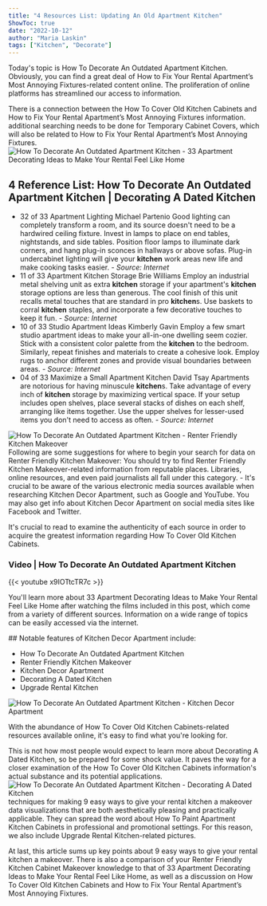 ```yaml
---
title: "4 Resources List: Updating An Old Apartment Kitchen"
ShowToc: true 
date: "2022-10-12"
author: "Maria Laskin" 
tags: ["Kitchen", "Decorate"]
---
```


	
Today's topic is How To Decorate An Outdated Apartment Kitchen. Obviously, you can find a great deal of How to Fix Your Rental Apartment’s Most Annoying Fixtures-related content online. The proliferation of online platforms has streamlined our access to information.

There is a connection between the How To Cover Old Kitchen Cabinets and How to Fix Your Rental Apartment’s Most Annoying Fixtures information. additional searching needs to be done for Temporary Cabinet Covers, which will also be related to How to Fix Your Rental Apartment’s Most Annoying Fixtures.
<img loading="lazy" src="https://i.pinimg.com/736x/ac/c2/79/acc27993b0b659d85e71c24381d4b007.jpg" onerror="this.onerror=null;this.src='https://blogger.googleusercontent.com/img/a/AVvXsEhe7F7TRXHtjiKvHb5vS7DmnxvpHiDyoYyYvm1nHB3Qp2_w3BnM6A2eq4v7FYxCC9bfZt3a9vIMtAYEKUiaDQbHMg-ViyGmRIj39MLp0bGFfgfYw1Dc9q_H-T0wiTm3l0Uq42dETrN9eC8aGJ9_IORZsxST1AcLR7np1koOfcc7tnHa4S8Mwz_xD9d0=s16000';" alt="How To Decorate An Outdated Apartment Kitchen - 33 Apartment Decorating Ideas to Make Your Rental Feel Like Home" >

## 4 Reference List: How To Decorate An Outdated Apartment Kitchen | Decorating A Dated Kitchen
-   32 of 33 Apartment Lighting Michael Partenio Good lighting can completely transform a room, and its source doesn't need to be a hardwired ceiling fixture. Invest in lamps to place on end tables, nightstands, and side tables. Position floor lamps to illuminate dark corners, and hang plug-in sconces in hallways or above sofas. Plug-in undercabinet lighting will give your **kitchen** work areas new life and make cooking tasks easier. - <cite>Source: Internet</cite>
-   11 of 33 Apartment Kitchen Storage Brie Williams Employ an industrial metal shelving unit as extra **kitchen** storage if your apartment's **kitchen** storage options are less than generous. The cool finish of this unit recalls metal touches that are standard in pro **kitchen**s. Use baskets to corral **kitchen** staples, and incorporate a few decorative touches to keep it fun. - <cite>Source: Internet</cite>
-   10 of 33 Studio Apartment Ideas Kimberly Gavin Employ a few smart studio apartment ideas to make your all-in-one dwelling seem cozier. Stick with a consistent color palette from the **kitchen** to the bedroom. Similarly, repeat finishes and materials to create a cohesive look. Employ rugs to anchor different zones and provide visual boundaries between areas. - <cite>Source: Internet</cite>
-   04 of 33 Maximize a Small Apartment Kitchen David Tsay Apartments are notorious for having minuscule **kitchen**s. Take advantage of every inch of **kitchen** storage by maximizing vertical space. If your setup includes open shelves, place several stacks of dishes on each shelf, arranging like items together. Use the upper shelves for lesser-used items you don't need to access as often. - <cite>Source: Internet</cite>


<img loading="lazy" src="https://i.pinimg.com/736x/6e/58/28/6e5828a7e83137e040ea10e0d392fda2.jpg" onerror="this.onerror=null;this.src='https://blogger.googleusercontent.com/img/a/AVvXsEhe7F7TRXHtjiKvHb5vS7DmnxvpHiDyoYyYvm1nHB3Qp2_w3BnM6A2eq4v7FYxCC9bfZt3a9vIMtAYEKUiaDQbHMg-ViyGmRIj39MLp0bGFfgfYw1Dc9q_H-T0wiTm3l0Uq42dETrN9eC8aGJ9_IORZsxST1AcLR7np1koOfcc7tnHa4S8Mwz_xD9d0=s16000';" alt="How To Decorate An Outdated Apartment Kitchen - Renter Friendly Kitchen Makeover" >
Following are some suggestions for where to begin your search for data on Renter Friendly Kitchen Makeover:
You should try to find Renter Friendly Kitchen Makeover-related information from reputable places. Libraries, online resources, and even paid journalists all fall under this category.
- It's crucial to be aware of the various electronic media sources available when researching Kitchen Decor Apartment, such as Google and YouTube. You may also get info about Kitchen Decor Apartment on social media sites like Facebook and Twitter.

It's crucial to read to examine the authenticity of each source in order to acquire the greatest information regarding How To Cover Old Kitchen Cabinets.

### Video | How To Decorate An Outdated Apartment Kitchen
{{< youtube x9IOTtcTR7c >}} 

You'll learn more about 33 Apartment Decorating Ideas to Make Your Rental Feel Like Home after watching the films included in this post, which come from a variety of different sources. Information on a wide range of topics can be easily accessed via the internet.
<script async="async" data-cfasync="false" src="//normallydemandedalter.com/fe63df3c5408708b15d8dc3d9b206b31/invoke.js"></script>
<div id="container-fe63df3c5408708b15d8dc3d9b206b31"></div>
## Notable features of Kitchen Decor Apartment include:

- How To Decorate An Outdated Apartment Kitchen
- Renter Friendly Kitchen Makeover
- Kitchen Decor Apartment
- Decorating A Dated Kitchen
- Upgrade Rental Kitchen

 <img loading="lazy" src="https://hgtvhome.sndimg.com/content/dam/images/hgtv/fullset/2010/9/24/0/iStock-3284644_Small-Kitchen_s3x4.jpg.rend.hgtvcom.616.822.suffix/1400951155518.jpeg" onerror="this.onerror=null;this.src='https://blogger.googleusercontent.com/img/a/AVvXsEhe7F7TRXHtjiKvHb5vS7DmnxvpHiDyoYyYvm1nHB3Qp2_w3BnM6A2eq4v7FYxCC9bfZt3a9vIMtAYEKUiaDQbHMg-ViyGmRIj39MLp0bGFfgfYw1Dc9q_H-T0wiTm3l0Uq42dETrN9eC8aGJ9_IORZsxST1AcLR7np1koOfcc7tnHa4S8Mwz_xD9d0=s16000';" alt="How To Decorate An Outdated Apartment Kitchen - Kitchen Decor Apartment" >

With the abundance of How To Cover Old Kitchen Cabinets-related resources available online, it's easy to find what you're looking for.

This is not how most people would expect to learn more about Decorating A Dated Kitchen, so be prepared for some shock value. It paves the way for a closer examination of the How To Cover Old Kitchen Cabinets information's actual substance and its potential applications.
<img loading="lazy" src="http://cdn.home-designing.com/wp-content/uploads/2014/06/white-modern-studio-design.jpeg" onerror="this.onerror=null;this.src='https://blogger.googleusercontent.com/img/a/AVvXsEhe7F7TRXHtjiKvHb5vS7DmnxvpHiDyoYyYvm1nHB3Qp2_w3BnM6A2eq4v7FYxCC9bfZt3a9vIMtAYEKUiaDQbHMg-ViyGmRIj39MLp0bGFfgfYw1Dc9q_H-T0wiTm3l0Uq42dETrN9eC8aGJ9_IORZsxST1AcLR7np1koOfcc7tnHa4S8Mwz_xD9d0=s16000';" alt="How To Decorate An Outdated Apartment Kitchen - Decorating A Dated Kitchen" >
techniques for making 9 easy ways to give your rental kitchen a makeover data visualizations that are both aesthetically pleasing and practically applicable. They can spread the word about How To Paint Apartment Kitchen Cabinets in professional and promotional settings. For this reason, we also include Upgrade Rental Kitchen-related pictures.

At last, this article sums up key points about 9 easy ways to give your rental kitchen a makeover. There is also a comparison of your Renter Friendly Kitchen Cabinet Makeover knowledge to that of 33 Apartment Decorating Ideas to Make Your Rental Feel Like Home, as well as a discussion on How To Cover Old Kitchen Cabinets and How to Fix Your Rental Apartment’s Most Annoying Fixtures.
	
	

